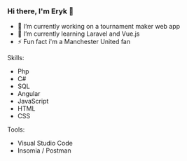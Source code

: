 ### Hi there, I'm Eryk 👋


- 🔭 I’m currently working on a tournament maker web app
- 🌱 I’m currently learning Laravel and Vue.js
- ⚡ Fun fact i'm a Manchester United fan

Skills: 
- Php 
- C# 
- SQL
- Angular 
- JavaScript
- HTML
- CSS

Tools:
- Visual Studio Code
- Insomia / Postman

